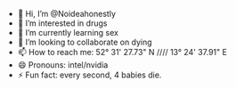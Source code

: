 - 👋 Hi, I’m @Noideahonestly
- 👀 I’m interested in drugs
- 🌱 I’m currently learning sex
- 💞️ I’m looking to collaborate on dying
- 📫 How to reach me: 52° 31' 27.73" N //// 13° 24' 37.91" E
- 😄 Pronouns: intel/nvidia
- ⚡ Fun fact: every second, 4 babies die.

<!---
Noideahonestly/Noideahonestly is a ✨ special ✨ repository because its `README.md` (this file) appears on your GitHub profile.
You can click the Preview link to take a look at your changes.
--->


